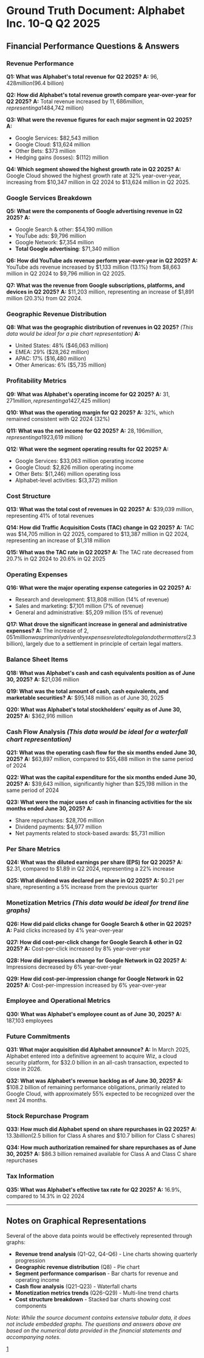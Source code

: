 # Ground Truth Document: Alphabet Inc. 10-Q Q2 2025

## Financial Performance Questions & Answers

### Revenue Performance

**Q1: What was Alphabet's total revenue for Q2 2025?**
**A:** $96,428 million ($96.4 billion)

**Q2: How did Alphabet's total revenue growth compare year-over-year for Q2 2025?**
**A:** Total revenue increased by $11,686 million, representing a 14% increase from Q2 2024 ($84,742 million)

**Q3: What were the revenue figures for each major segment in Q2 2025?**
**A:** 
- Google Services: $82,543 million
- Google Cloud: $13,624 million  
- Other Bets: $373 million
- Hedging gains (losses): $(112) million

**Q4: Which segment showed the highest growth rate in Q2 2025?**
**A:** Google Cloud showed the highest growth rate at 32% year-over-year, increasing from $10,347 million in Q2 2024 to $13,624 million in Q2 2025.

### Google Services Breakdown

**Q5: What were the components of Google advertising revenue in Q2 2025?**
**A:**
- Google Search & other: $54,190 million
- YouTube ads: $9,796 million
- Google Network: $7,354 million
- **Total Google advertising**: $71,340 million

**Q6: How did YouTube ads revenue perform year-over-year in Q2 2025?**
**A:** YouTube ads revenue increased by $1,133 million (13.1%) from $8,663 million in Q2 2024 to $9,796 million in Q2 2025.

**Q7: What was the revenue from Google subscriptions, platforms, and devices in Q2 2025?**
**A:** $11,203 million, representing an increase of $1,891 million (20.3%) from Q2 2024.

### Geographic Revenue Distribution

**Q8: What was the geographic distribution of revenues in Q2 2025?** *(This data would be ideal for a pie chart representation)*
**A:**
- United States: 48% ($46,063 million)
- EMEA: 29% ($28,262 million)
- APAC: 17% ($16,480 million)
- Other Americas: 6% ($5,735 million)

### Profitability Metrics

**Q9: What was Alphabet's operating income for Q2 2025?**
**A:** $31,271 million, representing a 14% increase from Q2 2024 ($27,425 million)

**Q10: What was the operating margin for Q2 2025?**
**A:** 32%, which remained consistent with Q2 2024 (32%)

**Q11: What was the net income for Q2 2025?**
**A:** $28,196 million, representing a 19% increase from Q2 2024 ($23,619 million)

**Q12: What were the segment operating results for Q2 2025?**
**A:**
- Google Services: $33,063 million operating income
- Google Cloud: $2,826 million operating income  
- Other Bets: $(1,246) million operating loss
- Alphabet-level activities: $(3,372) million

### Cost Structure

**Q13: What was the total cost of revenues in Q2 2025?**
**A:** $39,039 million, representing 41% of total revenues

**Q14: How did Traffic Acquisition Costs (TAC) change in Q2 2025?**
**A:** TAC was $14,705 million in Q2 2025, compared to $13,387 million in Q2 2024, representing an increase of $1,318 million

**Q15: What was the TAC rate in Q2 2025?**
**A:** The TAC rate decreased from 20.7% in Q2 2024 to 20.6% in Q2 2025

### Operating Expenses

**Q16: What were the major operating expense categories in Q2 2025?**
**A:**
- Research and development: $13,808 million (14% of revenue)
- Sales and marketing: $7,101 million (7% of revenue)
- General and administrative: $5,209 million (5% of revenue)

**Q17: What drove the significant increase in general and administrative expenses?**
**A:** The increase of $2,051 million was primarily driven by expenses related to legal and other matters ($2.3 billion), largely due to a settlement in principle of certain legal matters.

### Balance Sheet Items

**Q18: What was Alphabet's cash and cash equivalents position as of June 30, 2025?**
**A:** $21,036 million

**Q19: What was the total amount of cash, cash equivalents, and marketable securities?**
**A:** $95,148 million as of June 30, 2025

**Q20: What was Alphabet's total stockholders' equity as of June 30, 2025?**
**A:** $362,916 million

### Cash Flow Analysis *(This data would be ideal for a waterfall chart representation)*

**Q21: What was the operating cash flow for the six months ended June 30, 2025?**
**A:** $63,897 million, compared to $55,488 million in the same period of 2024

**Q22: What was the capital expenditure for the six months ended June 30, 2025?**
**A:** $39,643 million, significantly higher than $25,198 million in the same period of 2024

**Q23: What were the major uses of cash in financing activities for the six months ended June 30, 2025?**
**A:**
- Share repurchases: $28,706 million
- Dividend payments: $4,977 million
- Net payments related to stock-based awards: $5,731 million

### Per Share Metrics

**Q24: What was the diluted earnings per share (EPS) for Q2 2025?**
**A:** $2.31, compared to $1.89 in Q2 2024, representing a 22% increase

**Q25: What dividend was declared per share in Q2 2025?**
**A:** $0.21 per share, representing a 5% increase from the previous quarter

### Monetization Metrics *(This data would be ideal for trend line graphs)*

**Q26: How did paid clicks change for Google Search & other in Q2 2025?**
**A:** Paid clicks increased by 4% year-over-year

**Q27: How did cost-per-click change for Google Search & other in Q2 2025?**
**A:** Cost-per-click increased by 8% year-over-year

**Q28: How did impressions change for Google Network in Q2 2025?**
**A:** Impressions decreased by 6% year-over-year

**Q29: How did cost-per-impression change for Google Network in Q2 2025?**
**A:** Cost-per-impression increased by 6% year-over-year

### Employee and Operational Metrics

**Q30: What was Alphabet's employee count as of June 30, 2025?**
**A:** 187,103 employees

### Future Commitments

**Q31: What major acquisition did Alphabet announce?**
**A:** In March 2025, Alphabet entered into a definitive agreement to acquire Wiz, a cloud security platform, for $32.0 billion in an all-cash transaction, expected to close in 2026.

**Q32: What was Alphabet's revenue backlog as of June 30, 2025?**
**A:** $108.2 billion of remaining performance obligations, primarily related to Google Cloud, with approximately 55% expected to be recognized over the next 24 months.

### Stock Repurchase Program

**Q33: How much did Alphabet spend on share repurchases in Q2 2025?**
**A:** $13.3 billion ($2.5 billion for Class A shares and $10.7 billion for Class C shares)

**Q34: How much authorization remained for share repurchases as of June 30, 2025?**
**A:** $86.3 billion remained available for Class A and Class C share repurchases

### Tax Information

**Q35: What was Alphabet's effective tax rate for Q2 2025?**
**A:** 16.9%, compared to 14.3% in Q2 2024

***

## Notes on Graphical Representations

Several of the above data points would be effectively represented through graphs:

- **Revenue trend analysis** (Q1-Q2, Q4-Q6) - Line charts showing quarterly progression
- **Geographic revenue distribution** (Q8) - Pie chart
- **Segment performance comparison** - Bar charts for revenue and operating income
- **Cash flow analysis** (Q21-Q23) - Waterfall charts
- **Monetization metrics trends** (Q26-Q29) - Multi-line trend charts
- **Cost structure breakdown** - Stacked bar charts showing cost components

*Note: While the source document contains extensive tabular data, it does not include embedded graphs. The questions and answers above are based on the numerical data provided in the financial statements and accompanying notes.*

[1](https://ppl-ai-file-upload.s3.amazonaws.com/web/direct-files/attachments/50486810/e89840c7-df0f-4b2c-83fd-5b0b2819a1ba/goog-10-q-q2-2025.pdf)